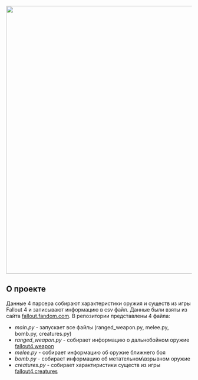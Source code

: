 <p align="center">
      <img src="https://i.ibb.co/yNyGx02/image.png" width="726">
</p>

## О проекте

Данные 4 парсера собирают характеристики оружия и существ из игры Fallout 4 и записывают информацию в csv файл. Данные были взяты из сайта [fallout.fandom.com](https://fallout.fandom.com/ru/wiki/%D0%9F%D0%BE%D1%80%D1%82%D0%B0%D0%BB:Fallout_4). В репозитории представлены 4 файла: 
+ *main.py* - запускает все файлы (ranged_weapon.py, melee.py, bomb.py, creatures.py)
+ *ranged_weapon.py* - собирает информацию о дальнобойном оружие [fallout4.weapon](https://fallout.fandom.com/ru/wiki/%D0%9E%D1%80%D1%83%D0%B6%D0%B8%D0%B5_Fallout_4)
+ *melee.py* - собирает информацию об оружие ближнего боя 
+ *bomb.py* - собирает информацию об метательном\взрывном оружие
+ *creatures.py* - собирает характиристики существ из игры [fallout4.creatures](https://fallout.fandom.com/ru/wiki/%D0%9E%D1%80%D1%83%D0%B6%D0%B8%D0%B5_Fallout_4)
